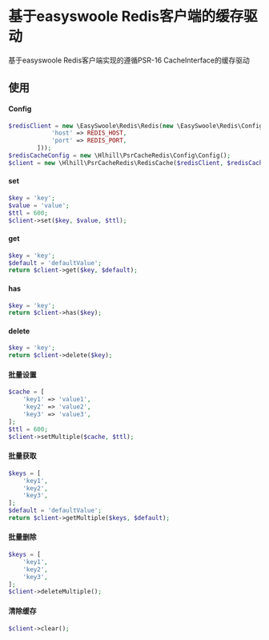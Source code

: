 # 基于easyswoole Redis客户端的缓存驱动
基于easyswoole Redis客户端实现的遵循PSR-16 CacheInterface的缓存驱动

## 使用
#### Config
```php
$redisClient = new \EasySwoole\Redis\Redis(new \EasySwoole\Redis\Config\RedisConfig([
            'host' => REDIS_HOST,
            'port' => REDIS_PORT,
        ]));
$redisCacheConfig = new \Hlhill\PsrCacheRedis\Config\Config();
$client = new \Hlhill\PsrCacheRedis\RedisCache($redisClient, $redisCacheConfig);
```

#### set
```php
$key = 'key';
$value = 'value';
$ttl = 600;
$client->set($key, $value, $ttl);
```

#### get
```php
$key = 'key';
$default = 'defaultValue';
return $client->get($key, $default);
```
#### has
```php
$key = 'key';
return $client->has($key);
```

#### delete
```php
$key = 'key';
return $client->delete($key);
```

#### 批量设置
```php
$cache = [
    'key1' => 'value1',
    'key2' => 'value2',
    'key3' => 'value3',
];
$ttl = 600;
$client->setMultiple($cache, $ttl);
```

#### 批量获取
```php
$keys = [
    'key1',
    'key2',
    'key3',
];
$default = 'defaultValue';
return $client->getMultiple($keys, $default);
```

#### 批量删除
```php
$keys = [
    'key1',
    'key2',
    'key3',
];
$client->deleteMultiple();
```

#### 清除缓存
```php
$client->clear();
```
